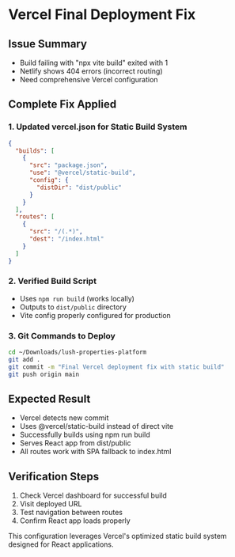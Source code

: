 # Vercel Final Deployment Fix

## Issue Summary
- Build failing with "npx vite build" exited with 1
- Netlify shows 404 errors (incorrect routing)
- Need comprehensive Vercel configuration

## Complete Fix Applied

### 1. Updated vercel.json for Static Build System
```json
{
  "builds": [
    {
      "src": "package.json",
      "use": "@vercel/static-build",
      "config": {
        "distDir": "dist/public"
      }
    }
  ],
  "routes": [
    {
      "src": "/(.*)",
      "dest": "/index.html"
    }
  ]
}
```

### 2. Verified Build Script
- Uses `npm run build` (works locally)
- Outputs to `dist/public` directory
- Vite config properly configured for production

### 3. Git Commands to Deploy
```bash
cd ~/Downloads/lush-properties-platform
git add .
git commit -m "Final Vercel deployment fix with static build"
git push origin main
```

## Expected Result
- Vercel detects new commit
- Uses @vercel/static-build instead of direct vite
- Successfully builds using npm run build
- Serves React app from dist/public
- All routes work with SPA fallback to index.html

## Verification Steps
1. Check Vercel dashboard for successful build
2. Visit deployed URL
3. Test navigation between routes
4. Confirm React app loads properly

This configuration leverages Vercel's optimized static build system designed for React applications.